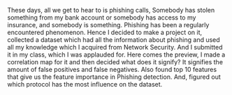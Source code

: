 These days, all we get to hear to is phishing calls, Somebody has stolen something from my bank account or somebody has access to my insurance, and somebody is something. Phishing has
been a regularly encountered phenomenon. Hence I decided to make a project on it, collected a dataset which had all the information about phishing and used all my knowledge which I 
acquired from Network Security. And I submitted it in my class, which I was applauded for. Here comes the preview, I made a correlation map for it and then decided what does it signify?
It signifies the amount of false positives and false negatives. Also found top 10 features that give us the feature importance in Phishing detection. And, figured out which protocol 
has the most influence on the dataset.
